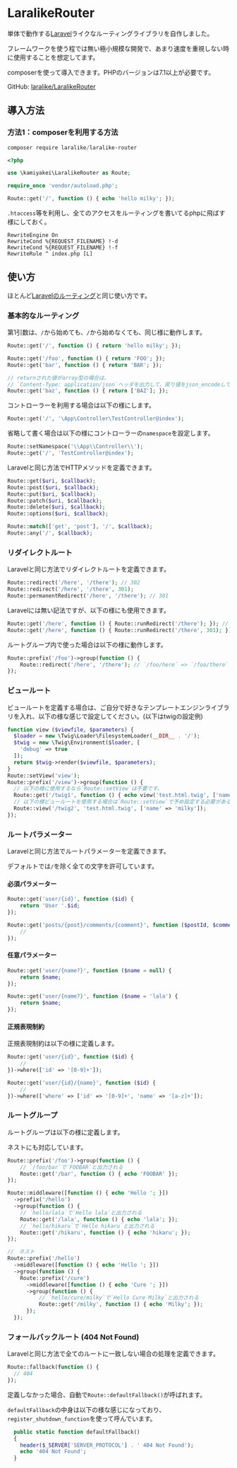 # LaralikeRouter

単体で動作する[Laravel](http://laravel.jp/)ライクなルーティングライブラリを自作しました。

フレームワークを使う程では無い極小規模な開発で、あまり速度を重視しない時に使用することを想定してます。

composerを使って導入できます。PHPのバージョンは7.1以上が必要です。

GitHub:  [laralike/LaralikeRouter](https://github.com/laralike/LaralikeRouter)

## 導入方法

### 方法1：composerを利用する方法

```powershell
composer require laralike/laralike-router
```

```php
<?php

use \kamiyakei\LaralikeRouter as Route;

require_once 'vendor/autoload.php';

Route::get('/', function () { echo 'hello milky'; });
```

`.htaccess`等を利用し、全てのアクセスをルーティングを書いてるphpに飛ばす様にしておく。

```.htaccess
RewriteEngine On
RewriteCond %{REQUEST_FILENAME} !-d
RewriteCond %{REQUEST_FILENAME} !-f
RewriteRule ^ index.php [L]
```

## 使い方

ほとんど[Laravelのルーティング](https://readouble.com/laravel/7.x/ja/routing.html)と同じ使い方です。

### 基本的なルーティング

第1引数は、`/`から始めても、`/`から始めなくても、同じ様に動作します。

```php
Route::get('/', function () { return 'hello milky'; });

Route::get('/foo', function () { return 'FOO'; });
Route::get('bar', function () { return 'BAR'; });

// returnされた値がarray型の場合は、
// `Content-Type: application/json`ヘッダを出力して、戻り値をjson_encodeして出力します。
Route::get('baz', function () { return ['BAZ']; });
```

コントローラーを利用する場合は以下の様にします。

```php
Route::get('/', '\App\Controller\TestController@index');
```

省略して書く場合は以下の様にコントローラーの`namespace`を設定します。

```php
Route::setNamespace('\\App\\Controller\\');
Route::get('/', 'TestController@index');
```

Laravelと同じ方法でHTTPメソッドを定義できます。

```php
Route::get($uri, $callback);
Route::post($uri, $callback);
Route::put($uri, $callback);
Route::patch($uri, $callback);
Route::delete($uri, $callback);
Route::options($uri, $callback);

Route::match(['get', 'post'], '/', $callback);
Route::any('/', $callback);
```

### リダイレクトルート

Laravelと同じ方法でリダイレクトルートを定義できます。

```php
Route::redirect('/here', '/there'); // 302
Route::redirect('/here', '/there', 301);
Route::permanentRedirect('/here', '/there'); // 301
```

Laravelには無い記法ですが、以下の様にも使用できます。

```php
Route::get('/here', function () { Route::runRedirect('/there'); }); // 302
Route::get('/here', function () { Route::runRedirect('/there', 301); });
```

ルートグループ内で使った場合は以下の様に動作します。

```php
Route::prefix('/foo')->group(function () {
	Route::redirect('/here', '/there'); // `/foo/here` => `/foo/there`
});
```

### ビュールート

ビュールートを定義する場合は、ご自分で好きなテンプレートエンジンライブラリを入れ、以下の様な感じで設定してください。(以下はtwigの設定例)

```php
function view ($viewfile, $parameters) {
  $loader = new \Twig\Loader\FilesystemLoader(__DIR__ . '/');
  $twig = new \Twig\Environment($loader, [
    'debug' => true
  ]);
  return $twig->render($viewfile, $parameters);
}
Route::setView('view');
Route::prefix('/view')->group(function () {
  // 以下の様に使用するなら`Route::setView`は不要です。
  Route::get('/twig1', function () { echo view('test.html.twig', ['name' => 'lala']); });
  // 以下の様ビュールートを使用する場合は`Route::setView`で予め設定する必要がある。
  Route::view('/twig2', 'test.html.twig', ['name' => 'milky']);
});
```

### ルートパラメーター

Laravelと同じ方法でルートパラメーターを定義できます。

デフォルトでは`/`を除く全ての文字を許可しています。

#### 必須パラメーター

```php
Route::get('user/{id}', function ($id) {
    return 'User '.$id;
});
```

```php
Route::get('posts/{post}/comments/{comment}', function ($postId, $commentId) {
    //
});
```

#### 任意パラメーター

```php
Route::get('user/{name?}', function ($name = null) {
    return $name;
});

Route::get('user/{name?}', function ($name = 'lala') {
    return $name;
});
```

#### 正規表現制約

正規表現制約は以下の様に定義します。

```php
Route::get('user/{id}', function ($id) {
    //
})->where(['id' => '[0-9]+']);

Route::get('user/{id}/{name}', function ($id) {
    //
})->where(['where' => ['id' => '[0-9]+', 'name' => '[a-z]+']);
```



### ルートグループ

ルートグループは以下の様に定義します。

ネストにも対応しています。

```php
Route::prefix('/foo')->group(function () {
    // `/foo/bar`で`FOOBAR`と出力される
	Route::get('/bar', function () { echo 'FOOBAR' });
});

Route::middleware([function () { echo 'Hello '; }])
  ->prefix('/hello')
  ->group(function () {
    // `hello/lala`で`Hello lala`と出力される
    Route::get('/lala', function () { echo 'lala'; });
    // `hello/hikaru`で`Hello hikaru`と出力される
    Route::get('/hikaru', function () { echo 'hikaru'; });
});

//　ネスト
Route::prefix('/hello')
  ->middleware([function () { echo 'Hello '; }])
  ->group(function () {
    Route::prefix('/cure')
      ->middleware([function () { echo 'Cure '; }])
      ->group(function () {
          // `hello/cure/milky`で`Hello Cure Milky`と出力される
          Route::get('/milky', function () { echo 'Milky'; });
      });
  });

```

### フォールバックルート (404 Not Found)

Laravelと同じ方法で全てのルートに一致しない場合の処理を定義できます。

```php
Route::fallback(function () {
  // 404
});
```

定義しなかった場合、自動で`Route::defaultFallback()`が呼ばれます。

`defaultFallback`の中身は以下の様な感じになっており、`register_shutdown_function`を使って呼んでいます。

```php
  public static function defaultFallback()
  {
    header($_SERVER['SERVER_PROTOCOL'] . ' 404 Not Found');
    echo '404 Not Found';
  }
```
